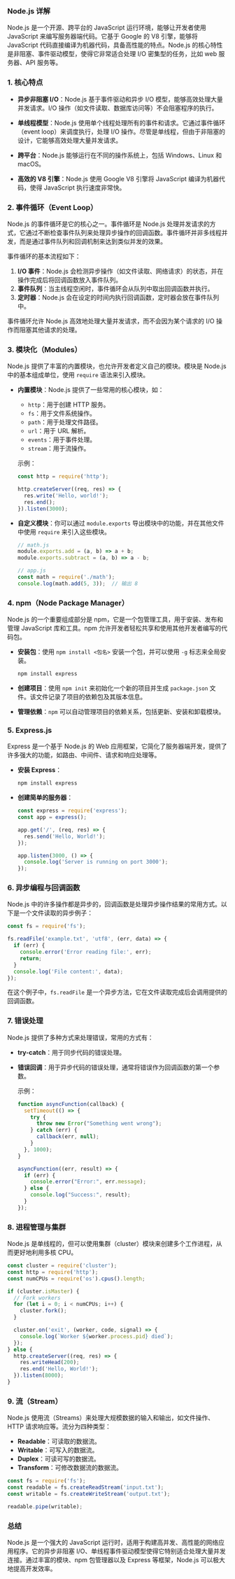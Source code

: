 ### Node.js 详解

Node.js 是一个开源、跨平台的 JavaScript 运行环境，能够让开发者使用 JavaScript 来编写服务器端代码。它基于 Google 的 V8 引擎，能够将 JavaScript 代码直接编译为机器代码，具备高性能的特点。Node.js 的核心特性是非阻塞、事件驱动模型，使得它非常适合处理 I/O 密集型的任务，比如 web 服务器、API 服务等。

### 1. **核心特点**

- **异步非阻塞 I/O**：Node.js 基于事件驱动和异步 I/O 模型，能够高效处理大量并发请求。I/O 操作（如文件读取、数据库访问等）不会阻塞程序的执行。

- **单线程模型**：Node.js 使用单个线程处理所有的事件和请求。它通过事件循环（event loop）来调度执行，处理 I/O 操作。尽管是单线程，但由于非阻塞的设计，它能够高效处理大量并发请求。

- **跨平台**：Node.js 能够运行在不同的操作系统上，包括 Windows、Linux 和 macOS。

- **高效的 V8 引擎**：Node.js 使用 Google V8 引擎将 JavaScript 编译为机器代码，使得 JavaScript 执行速度非常快。

### 2. **事件循环（Event Loop）**

Node.js 的事件循环是它的核心之一。事件循环是 Node.js 处理并发请求的方式，它通过不断检查事件队列来处理异步操作的回调函数。事件循环并非多线程并发，而是通过事件队列和回调机制来达到类似并发的效果。

事件循环的基本流程如下：

1. **I/O 事件**：Node.js 会检测异步操作（如文件读取、网络请求）的状态，并在操作完成后将回调函数放入事件队列。
2. **事件队列**：当主线程空闲时，事件循环会从队列中取出回调函数并执行。
3. **定时器**：Node.js 会在设定的时间内执行回调函数，定时器会放在事件队列中。

事件循环允许 Node.js 高效地处理大量并发请求，而不会因为某个请求的 I/O 操作而阻塞其他请求的处理。

### 3. **模块化（Modules）**

Node.js 提供了丰富的内置模块，也允许开发者定义自己的模块。模块是 Node.js 中的基本组成单位，使用 `require` 语法来引入模块。

- **内置模块**：Node.js 提供了一些常用的核心模块，如：

    - `http`：用于创建 HTTP 服务。
    - `fs`：用于文件系统操作。
    - `path`：用于处理文件路径。
    - `url`：用于 URL 解析。
    - `events`：用于事件处理。
    - `stream`：用于流操作。


    示例：

    ```javascript
    const http = require('http');
    
    http.createServer((req, res) => {
      res.write('Hello, world!');
      res.end();
    }).listen(3000);
    ```

- **自定义模块**：你可以通过 `module.exports` 导出模块中的功能，并在其他文件中使用 `require` 来引入这些模块。

    ```javascript
    // math.js
    module.exports.add = (a, b) => a + b;
    module.exports.subtract = (a, b) => a - b;
    ```

    ```javascript
    // app.js
    const math = require('./math');
    console.log(math.add(5, 3));  // 输出 8
    ```

### 4. **npm（Node Package Manager）**

Node.js 的一个重要组成部分是 npm，它是一个包管理工具，用于安装、发布和管理 JavaScript 库和工具。npm 允许开发者轻松共享和使用其他开发者编写的代码包。

- **安装包**：使用 `npm install <包名>` 安装一个包，并可以使用 `-g` 标志来全局安装。

    ```bash
    npm install express
    ```

- **创建项目**：使用 `npm init` 来初始化一个新的项目并生成 `package.json` 文件。该文件记录了项目的依赖包及其版本信息。

- **管理依赖**：`npm` 可以自动管理项目的依赖关系，包括更新、安装和卸载模块。

### 5. **Express.js**

Express 是一个基于 Node.js 的 Web 应用框架，它简化了服务器端开发，提供了许多强大的功能，如路由、中间件、请求和响应处理等。

- **安装 Express**：

    ```bash
    npm install express
    ```

- **创建简单的服务器**：

    ```javascript
    const express = require('express');
    const app = express();
    
    app.get('/', (req, res) => {
      res.send('Hello, World!');
    });
    
    app.listen(3000, () => {
      console.log('Server is running on port 3000');
    });
    ```

### 6. **异步编程与回调函数**

Node.js 中的许多操作都是异步的，回调函数是处理异步操作结果的常用方式。以下是一个文件读取的异步例子：

```javascript
const fs = require('fs');

fs.readFile('example.txt', 'utf8', (err, data) => {
  if (err) {
    console.error('Error reading file:', err);
    return;
  }
  console.log('File content:', data);
});
```

在这个例子中，`fs.readFile` 是一个异步方法，它在文件读取完成后会调用提供的回调函数。

### 7. **错误处理**

Node.js 提供了多种方式来处理错误，常用的方式有：

- **try-catch**：用于同步代码的错误处理。

- **错误回调**：用于异步代码的错误处理，通常将错误作为回调函数的第一个参数。


    示例：

    ```javascript
    function asyncFunction(callback) {
      setTimeout(() => {
        try {
          throw new Error("Something went wrong");
        } catch (err) {
          callback(err, null);
        }
      }, 1000);
    }
    
    asyncFunction((err, result) => {
      if (err) {
        console.error("Error:", err.message);
      } else {
        console.log("Success:", result);
      }
    });
    ```

### 8. **进程管理与集群**

Node.js 是单线程的，但可以使用集群（cluster）模块来创建多个工作进程，从而更好地利用多核 CPU。

```javascript
const cluster = require('cluster');
const http = require('http');
const numCPUs = require('os').cpus().length;

if (cluster.isMaster) {
  // Fork workers
  for (let i = 0; i < numCPUs; i++) {
    cluster.fork();
  }

  cluster.on('exit', (worker, code, signal) => {
    console.log(`Worker ${worker.process.pid} died`);
  });
} else {
  http.createServer((req, res) => {
    res.writeHead(200);
    res.end('Hello, World!');
  }).listen(8000);
}
```

### 9. **流（Stream）**

Node.js 使用流（Streams）来处理大规模数据的输入和输出，如文件操作、HTTP 请求响应等。流分为四种类型：

- **Readable**：可读取的数据流。
- **Writable**：可写入的数据流。
- **Duplex**：可读可写的数据流。
- **Transform**：可修改数据流的数据流。

```javascript
const fs = require('fs');
const readable = fs.createReadStream('input.txt');
const writable = fs.createWriteStream('output.txt');

readable.pipe(writable);
```

### 总结

Node.js 是一个强大的 JavaScript 运行时，适用于构建高并发、高性能的网络应用程序。它的异步非阻塞 I/O、单线程事件驱动模型使得它特别适合处理大量并发连接。通过丰富的模块、npm 包管理器以及 Express 等框架，Node.js 可以极大地提高开发效率。
